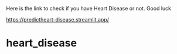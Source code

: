 Here is the link to check if you have Heart Disease or not. Good luck

https://predictheart-disease.streamlit.app/
# heart_disease
